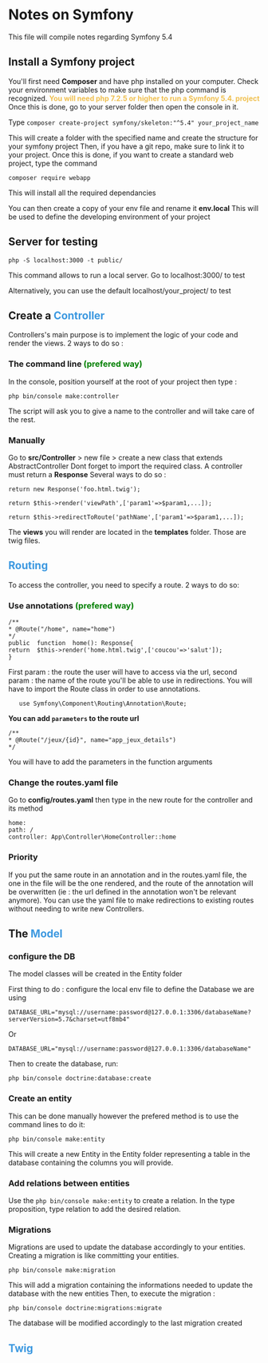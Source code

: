 # Notes on Symfony
This file will compile notes regarding Symfony 5.4 

## Install a Symfony project
You'll first need **Composer** and have php installed on your computer. Check your environment variables to make sure that the php command is recognized.
 <font color=#F0C050>**You will need php 7.2.5 or higher to run a Symfony 5.4. project**</font>
Once this is done, go to your server folder then open the console in it.

Type `composer create-project symfony/skeleton:"^5.4" your_project_name`

This will create a folder with the specified name and create the structure for your symfony project
Then, if you have a git repo, make sure to link it to your project.
Once this is done, if you want to create a standard web project, type the command 

    composer require webapp
This will install all the required dependancies

You can then create a copy of your env file and rename it **env.local**
This will be used to define the developing environment of your project

## Server for testing
	php -S localhost:3000 -t public/
This command allows to run a local server. Go to localhost:3000/ to test

Alternatively, you can use the default localhost/your_project/ to test

## Create a <font color=#3d99e0>Controller</font>
Controllers's main purpose is to implement the logic of your code and render the views.
2 ways to do so : 

### The command line <font color=green> (prefered way) </font>
In the console, position yourself at the root of your project then type :

    php bin/console make:controller
The script will ask you to give a name to the controller and will take care of the rest.

### Manually
Go to **src/Controller** > new file > create a new class that extends AbstractController
Dont forget to import the required class.
A controller must return a **Response**
Several ways to do so : 

    return new Response('foo.html.twig');

    return $this->render('viewPath',['param1'=>$param1,...]);

    return $this->redirectToRoute('pathName',['param1'=>$param1,...]);

The **views** you will render are located in the **templates** folder. Those are twig files. 

## <font color=#3d99e0>Routing</font>

To access the controller, you need to specify a route. 2 ways to do so:
### Use annotations <font color=green> (prefered way) </font>

    /**
    * @Route("/home", name="home")
    */
    public  function  home(): Response{
    return  $this->render('home.html.twig',['coucou'=>'salut']);
    }
First param : the route the user will have to access via the url, second param : the name of the route you'll be able to use in redirections.
You will have to import the Route class in order to use annotations.

       use Symfony\Component\Routing\Annotation\Route;


**You can add `parameters` to the route url**

    /**
    * @Route("/jeux/{id}", name="app_jeux_details")
    */
You will have to add the parameters in the function arguments


### Change the routes.yaml file
Go to **config/routes.yaml** then type in the new route for the controller and its method

    home:
    path: /
    controller: App\Controller\HomeController::home

### Priority
If you put the same route in an annotation and in the routes.yaml file, the one in the file will be the one rendered, and the route of the annotation will be overwritten (ie : the url defined in the annotation won't be relevant anymore).
You can use the yaml file to make redirections to existing routes without needing to write new Controllers.

## The <font color=#3d99e0>Model</font>

### configure the DB
The model classes will be created in the Entity folder

First thing to do : configure the local env file to define the Database we are using

    DATABASE_URL="mysql://username:password@127.0.0.1:3306/databaseName?serverVersion=5.7&charset=utf8mb4"
Or
 
    DATABASE_URL="mysql://username:password@127.0.0.1:3306/databaseName"
Then to create the database, run:

    php bin/console doctrine:database:create


### Create an entity

This can be done manually however the prefered method is to use the command lines to do it: 

 

    php bin/console make:entity

This will create a new Entity in the Entity folder representing a table in the database containing the columns you will provide.

### Add relations between entities
Use the `php bin/console make:entity` to create a relation. In the type proposition, type relation to add the desired relation.

### Migrations
Migrations are used to update the database accordingly to your entities. Creating a migration is like committing your entities.

    php bin/console make:migration

This will add a migration containing the informations needed to update the database with the new entities
Then, to execute the migration : 

    php bin/console doctrine:migrations:migrate
The database will be modified accordingly to the last migration created

## <font color=#3d99e0>Twig</font>


